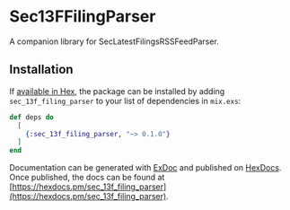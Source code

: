 # Sec13FFilingParser

A companion library for SecLatestFilingsRSSFeedParser.

## Installation

If [available in Hex](https://hex.pm/docs/publish), the package can be installed
by adding `sec_13f_filing_parser` to your list of dependencies in `mix.exs`:

```elixir
def deps do
  [
    {:sec_13f_filing_parser, "~> 0.1.0"}
  ]
end
```

Documentation can be generated with [ExDoc](https://github.com/elixir-lang/ex_doc)
and published on [HexDocs](https://hexdocs.pm). Once published, the docs can
be found at [https://hexdocs.pm/sec_13f_filing_parser](https://hexdocs.pm/sec_13f_filing_parser).

